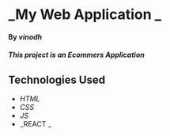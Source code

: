 # _My Web Application _

#### By _**vinodh**_

#### _This project is an Ecommers Application_

## Technologies Used

* _HTML_
* _CSS_
* _JS_
* _REACT
_
